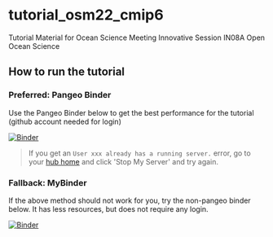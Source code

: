 # tutorial_osm22_cmip6
Tutorial Material for Ocean Science Meeting Innovative Session IN08A Open Ocean Science

## How to run the tutorial

### Preferred: Pangeo Binder
Use the Pangeo Binder below to get the best performance for the tutorial (github account needed for login)

[![Binder](https://aws-uswest2-binder.pangeo.io/badge_logo.svg)](https://aws-uswest2-binder.pangeo.io/v2/gh/pangeo-data/pangeo-docker-images/2021.11.09?urlpath=git-pull%3Frepo%3Dhttps%253A%252F%252Fgithub.com%252Fjbusecke%252Ftutorial_osm22_cmip6%26urlpath%3Dlab%252Ftree%252Ftutorial_osm22_cmip6%252Fgetting_started.ipynb%26branch%3Dmain)

> If you get an `User xxx already has a running server.` error, go to your [hub home](https://hub.aws-uswest2-binder.pangeo.io/hub/home) and click 'Stop My Server' and try again.

### Fallback: MyBinder
If the above method should not work for you, try the non-pangeo binder below. It has less resources, but does not require any login.

[![Binder](https://mybinder.org/badge_logo.svg)](https://mybinder.org/v2/gh/jbusecke/tutorial_osm22_cmip6/HEAD?labpath=getting_started.ipynb)
